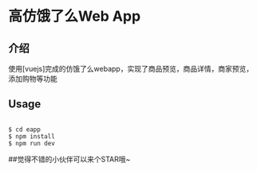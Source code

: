 # 高仿饿了么Web App

## 介绍

使用[vuejs]完成的仿饿了么webapp，实现了商品预览，商品详情，商家预览，添加购物等功能


## Usage

```

$ cd eapp
$ npm install
$ npm run dev
```

##觉得不错的小伙伴可以来个STAR哦~
